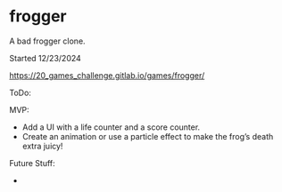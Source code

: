 # frogger
A bad frogger clone.

Started 12/23/2024

https://20_games_challenge.gitlab.io/games/frogger/

ToDo:



MVP:

- Add a UI with a life counter and a score counter.
- Create an animation or use a particle effect to make the frog’s death extra juicy!

Future Stuff:

- 
